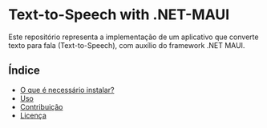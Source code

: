 # Text-to-Speech with .NET-MAUI

Este repositório representa a implementação de um aplicativo que converte texto para fala (Text-to-Speech), com auxílio do framework .NET MAUI.

## Índice
- [O que é necessário instalar?](#instalação)
- [Uso](#uso)
- [Contribuição](#contribuição)
- [Licença](#licença)
